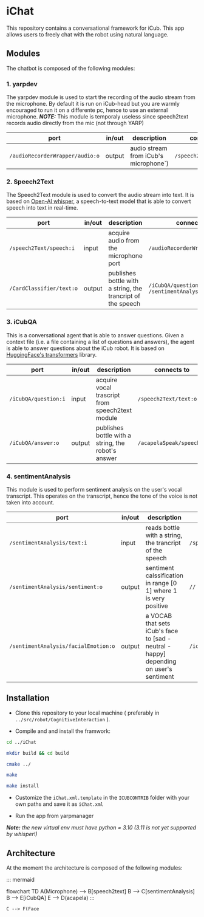 # iChat
This repository contains a conversational framework for iCub. 
This app allows users to freely chat with the robot using natural language.

## Modules
The chatbot is composed of the following modules:

### 1. yarpdev
The yarpdev module is used to start the recording of the audio stream from the microphone.
By default it is run on iCub-head but you are warmly encouraged to run it on a differente pc, hence to use an external microphone.
 **_NOTE:_**  This module is temporaly useless since speech2text records audio directly from the mic (not through YARP) 

| port | in/out | description | connects to |
| --- | --- | --- | --- |
| `/audioRecorderWrapper/audio:o`  | output | audio stream from iCub's microphone`) | `/speech2Text/speech:i` |

### 2. Speech2Text
The Speech2Text module is used to convert the audio stream into text. It is based on [Open-AI whisper](https://github.com/openai/whisper), a speech-to-text model that is able to convert speech into text in real-time.

| port | in/out | description | connects to |
| --- | --- | --- | --- |
| `/speech2Text/speech:i` | input | acquire audio from the microphone port | `/audioRecorderWrapper/audio:o` |
| `/CardClassifier/text:o`  | output | publishes bottle with a string, the trancript of the speech | `/iCubQA/question:i` `/sentimentAnalysis/text:i` |

### 3. iCubQA
This is a conversational agent that is able to answer questions.
Given a context file (i.e. a file containing a list of questions and answers), the agent is able to answer questions about the iCub robot.
It is based on [HuggingFace's transformers](https://huggingface.co/) library.

| port | in/out | description | connects to |
| --- | --- | --- | --- |
| `/iCubQA/question:i` | input | acquire vocal trascript from speech2text module  | `/speech2Text/text:o` |
| `/iCubQA/answer:o`  | output | publishes bottle with a string, the robot's answer | `/acapelaSpeak/speech:i` |

### 4. sentimentAnalysis
This module is used to perform sentiment analysis on the user's vocal transcript. This operates on the transcript, hence the tone of the voice is not taken into account.

| port | in/out | description | connects to |
| --- | --- | --- | --- |
| `/sentimentAnalysis/text:i` | input | reads bottle with a string, the trancript of the speech |  `/speech2Text/text:o` |
| `/sentimentAnalysis/sentiment:o` | output | sentiment calssification in range [0 1] where 1 is very positive  |  `//` |
| `/sentimentAnalysis/facialEmotion:o` | output | a VOCAB that sets iCub's face to [sad - neutral - happy] depending on user's sentiment |  `/icub/face/emotions/in` |


## Installation
- Clone this repository to your local machine ( preferably in  `../src/robot/CognitiveInteraction` ).

- Compile and and install the framwork:
```bash
cd ../iChat

mkdir build && cd build

cmake ../

make

make install
```

- Customize the `iChat.xml.template` in the `ICUBCONTRIB` folder with your own paths and save it as `iChat.xml`

- Run the app from yarpmanager

***Note:*** *the new virtual env must have python = 3.10 (3.11 is not yet supported by whisper!)*

## Architecture
At the moment the architecture is composed of the following modules:


::: mermaid

flowchart TD
    A(Microphone) --> B[speech2text]
    B --> C[sentimentAnalysis]
    B --> E[iCubQA]
    E --> D(acapela)
:::
    
    
    
    C --> F(Face
